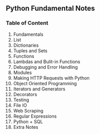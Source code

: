 ## Python Fundamental Notes
### Table of Content

1. Fundamentals
2. List
3. Dictionaries
4. Tuples and Sets
5. Functions
6. Lambdas and Bulit-in Functions
7. Debugging and Error Handling
8. Modules
9. Making HTTP Requests with Python
10. Object Oriented Programming
11. Iterators and Generators
12. Decorators
13. Testing
14. File IO
15. Web Scraping
16. Regular Expressions
17. Python + SQL
18. Extra Notes
